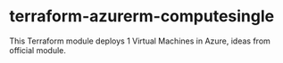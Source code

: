 # terraform-azurerm-computesingle
This Terraform module deploys 1 Virtual Machines in Azure, ideas from official module.
